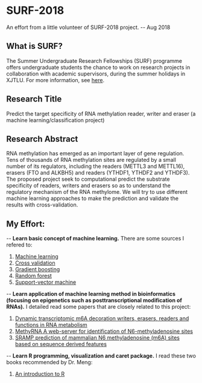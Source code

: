 # SURF-2018

An effort from a little volunteer of SURF-2018 project. -- Aug 2018

## What is SURF?

The Summer Undergraduate Research Fellowships (SURF) programme offers undergraduate students the chance to work on research projects in collaboration with academic supervisors, during the summer holidays in XJTLU.
For more information, see [here](https://www.xjtlu.edu.cn/en/research/summer-undergraduate-research-fellowships).

## Research Title

Predict the target specificity of RNA methylation reader, writer and eraser (a machine learning/classification project)

## Research Abstract

RNA methylation has emerged as an important layer of gene regulation. Tens of thousands of RNA methylation sites are regulated by a small number of its regulators, including the readers (METTL3 and METTL16), erasers (FTO and ALKBH5) and readers (YTHDF1, YTHDF2 and YTHDF3). The proposed project seek to computational predict the substrate specificity of readers, writers and erasers so as to understand the regulatory mechanism of the RNA methylome. We will try to use different machine learning approaches to make the prediction and validate the results with cross-validation.

## My Effort:

-- **Learn basic concept of machine learning.**
There are some sources I refered to:
1. [Machine learning](https://en.wikipedia.org/wiki/Machine_learning)
2. [Cross validation](https://en.wikipedia.org/wiki/Cross-validation_(statistics))
3. [Gradient boosting](https://en.wikipedia.org/wiki/Gradient_boosting)
4. [Random forest](https://en.wikipedia.org/wiki/Random_forest)
5. [Support-vector machine](https://en.wikipedia.org/wiki/Support-vector_machine)

-- **Learn application of machine learning method in bioinformatics (focusing on epigenetics such as posttranscriptional modification of RNAs).**
I detailed read some papers that are closely related to this project:
1. [Dynamic transcriptomic m6A decoration writers, erasers, readers and functions in RNA metabolism](file:///D:/git/SURF-2018/paper/Dynamic%20transcriptomic%20m6A%20decoration%20writers,%20erasers,%20readers%20and%20functions%20in%20RNA%20metabolism.pdf)
2. [MethyRNA A web-server for identification of N6-methyladenosine sites](file:///D:/git/SURF-2018/paper/MethyRNA%20A%20web-server%20for%20identification%20of%20N6-methyladenosine%20sites.pdf)
3. [SRAMP prediction of mammalian N6 methyladenosine (m6A) sites based on sequence derived features](file:///D:/git/SURF-2018/paper/SRAMP%20prediction%20of%20mammalian%20N6%20methyladenosine%20(m6A)%20sites%20based%20on%20sequence%20derived%20features.pdf)

-- **Learn R programming, visualization and caret package.**
I read these two books recommended by Dr. Meng:
1. [An introduction to R](file:///D:/git/SURF-2018/R%20programming%20books/R-intro.pdf)


